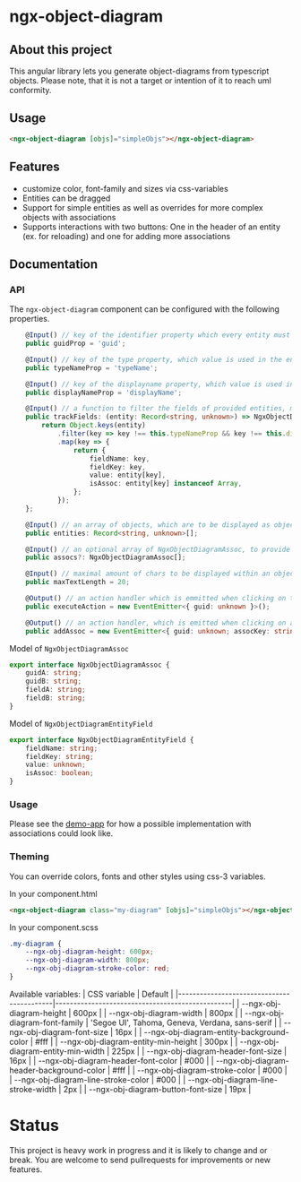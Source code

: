 # ngx-object-diagram

## About this project

This angular library lets you generate object-diagrams from typescript objects.
Please note, that it is not a target or intention of it to reach uml conformity.

## Usage

```html
<ngx-object-diagram [objs]="simpleObjs"></ngx-object-diagram>
```

## Features

-   customize color, font-family and sizes via css-variables
-   Entities can be dragged
-   Support for simple entities as well as overrides for more complex objects with associations
-   Supports interactions with two buttons: One in the header of an entity (ex. for reloading) and one for adding more associations

## Documentation

### API

The `ngx-object-diagram` component can be configured with the following properties.

``` typescript
    @Input() // key of the identifier property which every entity must have
    public guidProp = 'guid';

    @Input() // key of the type property, which value is used in the entity header
    public typeNameProp = 'typeName';

    @Input() // key of the displayname property, which value is used in the entity header
    public displayNameProp = 'displayName';

    @Input() // a function to filter the fields of provided entities, must return NgxObjectDiagramEntityField[]
    public trackFields: (entity: Record<string, unknown>) => NgxObjectDiagramEntityField[] = entity => {
        return Object.keys(entity)
            .filter(key => key !== this.typeNameProp && key !== this.displayNameProp)
            .map(key => {
                return {
                    fieldName: key,
                    fieldKey: key,
                    value: entity[key],
                    isAssoc: entity[key] instanceof Array,
                };
            });
    };

    @Input() // an array of objects, which are to be displayed as object diagram
    public entities: Record<string, unknown>[];

    @Input() // an optional array of NgxObjectDiagramAssoc, to provide connecting lines between objects
    public assocs?: NgxObjectDiagramAssoc[];

    @Input() // maximal amount of chars to be displayed within an object (header and field), the rest will be truncated with ellipsis
    public maxTextLength = 20;

    @Output() // an action handler which is emmitted when clicking on the entity-header button
    public executeAction = new EventEmitter<{ guid: unknown }>();

    @Output() // an action handler, which is emitted when clicking on an associations field button
    public addAssoc = new EventEmitter<{ guid: unknown; assocKey: string }>();
```

Model of `NgxObjectDiagramAssoc`
``` typescript
export interface NgxObjectDiagramAssoc {
    guidA: string;
    guidB: string;
    fieldA: string;
    fieldB: string;
}
```

Model of `NgxObjectDiagramEntityField`
``` typescript
export interface NgxObjectDiagramEntityField {
    fieldName: string;
    fieldKey: string;
    value: unknown;
    isAssoc: boolean;
}
```

### Usage

Please see the [demo-app](projects/demo-app/src/app/components/assoc-usage/assoc-usage.component.ts) for how a possible implementation with associations could look like.

### Theming

You can override colors, fonts and other styles using css-3 variables.

In your component.html

```html
<ngx-object-diagram class="my-diagram" [objs]="simpleObjs"></ngx-object-diagram>
```

In your component.scss

```scss
.my-diagram {
    --ngx-obj-diagram-height: 600px;
    --ngx-obj-diagram-width: 800px;
    --ngx-obj-diagram-stroke-color: red;
}
```

Available variables:
| CSS variable | Default |
|-------------------------------------------|-------------------------------------------------|
| --ngx-obj-diagram-height | 600px |
| --ngx-obj-diagram-width | 800px |
| --ngx-obj-diagram-font-family | 'Segoe UI', Tahoma, Geneva, Verdana, sans-serif |
| --ngx-obj-diagram-font-size | 16px |
| --ngx-obj-diagram-entity-background-color | #fff |
| --ngx-obj-diagram-entity-min-height | 300px |
| --ngx-obj-diagram-entity-min-width | 225px |
| --ngx-obj-diagram-header-font-size | 16px |
| --ngx-obj-diagram-header-font-color | #000 |
| --ngx-obj-diagram-header-background-color | #fff |
| --ngx-obj-diagram-stroke-color | #000 |
| --ngx-obj-diagram-line-stroke-color | #000 |
| --ngx-obj-diagram-line-stroke-width | 2px |
| --ngx-obj-diagram-button-font-size | 19px |

# Status

This project is heavy work in progress and it is likely to change and or break.
You are welcome to send pullrequests for improvements or new features.
